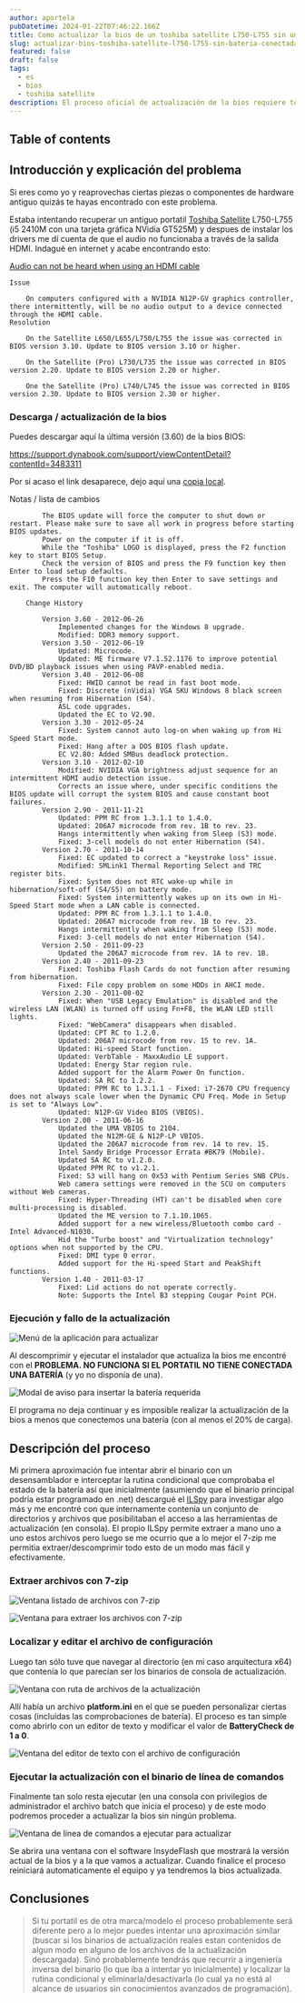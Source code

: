 ```yaml
---
author: aportela
pubDatetime: 2024-01-22T07:46:22.166Z
title: Como actualizar la bios de un toshiba satellite L750-L755 sin una batería conectada
slug: actualizar-bios-toshiba-satellite-l750-l755-sin-bateria-conectada
featured: false
draft: false
tags:
  - es
  - bios
  - toshiba satellite
description: El proceso oficial de actualización de la bios requiere tener una batería conectada. A continuación se exponen los pasos para saltarse esta limitación.
---
```


## Table of contents

## Introducción y explicación del problema

Si eres como yo y reaprovechas ciertas piezas o componentes de hardware antiguo quizás te hayas encontrado con este problema.

Estaba intentando recuperar un antiguo portatil [Toshiba Satellite](https://www.notebookcheck.org/Toshiba-Satellite-L750-12N.59241.0.html) L750-L755 (i5 2410M con una tarjeta gráfica NVidia GT525M) y despues de instalar los drivers me dí cuenta de que el audio no funcionaba a través de la salida HDMI. Indagué en internet y acabe encontrando esto:

[Audio can not be heard when using an HDMI cable](https://support.dynabook.com/support/viewContentDetail?contentId=3337838)

```
Issue

    On computers configured with a NVIDIA N12P-GV graphics controller, there intermittently, will be no audio output to a device connected through the HDMI cable.
Resolution

    On the Satellite L650/L655/L750/L755 the issue was corrected in BIOS version 3.10. Update to BIOS version 3.10 or higher.

    On the Satellite (Pro) L730/L735 the issue was corrected in BIOS version 2.20. Update to BIOS version 2.20 or higher.

    One the Satellite (Pro) L740/L745 the issue was corrected in BIOS version 2.30. Update to BIOS version 2.30 or higher.
```

### Descarga / actualización de la bios

Puedes descargar aquí la última versión (3.60) de la bios BIOS:

https://support.dynabook.com/support/viewContentDetail?contentId=3483311

Por si acaso el link desaparece, dejo aquí una [copia local](@assets/other/blog/sk1wv360.exe).

Notas / lista de cambios

```
        The BIOS update will force the computer to shut down or restart. Please make sure to save all work in progress before starting BIOS updates.
        Power on the computer if it is off.
        While the "Toshiba" LOGO is displayed, press the F2 function key to start BIOS Setup.
        Check the version of BIOS and press the F9 function key then Enter to load setup defaults.
        Press the F10 function key then Enter to save settings and exit. The computer will automatically reboot.

    Change History

        Version 3.60 - 2012-06-26
            Implemented changes for the Windows 8 upgrade.
            Modified: DDR3 memory support.
        Version 3.50 - 2012-06-19
            Updated: Microcode.
            Updated: ME firmware V7.1.52.1176 to improve potential DVD/BD playback issues when using PAVP-enabled media.
        Version 3.40 - 2012-06-08
            Fixed: HWID cannot be read in fast boot mode.
            Fixed: Discrete (nVidia) VGA SKU Windows 8 black screen when resuming from Hibernation (S4).
            ASL code upgrades.
            Updated the EC to V2.90.
        Version 3.30 - 2012-05-24
            Fixed: System cannot auto log-on when waking up from Hi Speed Start mode.
            Fixed: Hang after a DOS BIOS flash update.
            EC V2.80: Added SMBus deadlock protection.
        Version 3.10 - 2012-02-10
            Modified: NVIDIA VGA brightness adjust sequence for an intermittent HDMI audio detection issue.
            Corrects an issue where, under specific conditions the BIOS update will corrupt the system BIOS and cause constant boot failures.
        Version 2.90 - 2011-11-21
            Updated: PPM RC from 1.3.1.1 to 1.4.0.
            Updated: 206A7 microcode from rev. 1B to rev. 23.
            Hangs intermittently when waking from Sleep (S3) mode.
            Fixed: 3-cell models do not enter Hibernation (S4).
        Version 2.70 - 2011-10-14
            Fixed: EC updated to correct a "keystroke loss" issue.
            Modified: SMLink1 Thermal Reporting Select and TRC register bits.
            Fixed: System does not RTC wake-up while in hibernation/soft-off (S4/S5) on battery mode.
            Fixed: System intermittently wakes up on its own in Hi-Speed Start mode when a LAN cable is connected.
            Updated: PPM RC from 1.3.1.1 to 1.4.0.
            Updated: 206A7 microcode from rev. 1B to rev. 23.
            Hangs intermittently when waking from Sleep (S3) mode.
            Fixed: 3-cell models do not enter Hibernation (S4).
        Version 2.50 - 2011-09-23
            Updated the 206A7 microcode from rev. 1A to rev. 1B.
        Version 2.40 - 2011-09-23
            Fixed: Toshiba Flash Cards do not function after resuming from hibernation.
            Fixed: File copy problem on some HDDs in AHCI mode.
        Version 2.30 - 2011-08-02
            Fixed: When "USB Legacy Emulation" is disabled and the wireless LAN (WLAN) is turned off using Fn+F8, the WLAN LED still lights.
            Fixed: "WebCamera" disappears when disabled.
            Updated: CPT RC to 1.2.0.
            Updated: 206A7 microcode from rev. 15 to rev. 1A.
            Updated: Hi-speed Start function.
            Updated: VerbTable - MaxxAudio LE support.
            Updated: Energy Star region rule.
            Added support for the Alarm Power On function.
            Updated: SA RC to 1.2.2.
            Updated: PPM RC to 1.3.1.1 - Fixed: i7-2670 CPU frequency does not always scale lower when the Dynamic CPU Freq. Mode in Setup is set to "Always Low".
            Updated: N12P-GV Video BIOS (VBIOS).
        Version 2.00 - 2011-06-16
            Updated the UMA VBIOS to 2104.
            Updated the N12M-GE & N12P-LP VBIOS.
            Updated the 206A7 microcode from rev. 14 to rev. 15.
            Intel Sandy Bridge Processor Errata #BK79 (Mobile).
            Updated SA RC to v1.2.0.
            Updated PPM RC to v1.2.1.
            Fixed: S3 will hang on 0x53 with Pentium Series SNB CPUs.
            Web camera settings were removed in the SCU on computers without Web cameras.
            Fixed: Hyper-Threading (HT) can't be disabled when core multi-processing is disabled.
            Updated the ME version to 7.1.10.1065.
            Added support for a new wireless/Bluetooth combo card - Intel Advanced-N1030.
            Hid the "Turbo boost" and "Virtualization technology" options when not supported by the CPU.
            Fixed: DMI type 0 error.
            Added support for the Hi-speed Start and PeakShift functions.
        Version 1.40 - 2011-03-17
            Fixed: Lid actions do not operate correctly.
            Note: Supports the Intel B3 stepping Cougar Point PCH.

```

### Ejecución y fallo de la actualización

![Menú de la aplicación para actualizar](@assets/images/blog/8/8fcf64c7-931e-4253-b516-820b64c02e3f.png)

Al descomprimir y ejecutar el instalador que actualiza la bios me encontré con el **PROBLEMA. NO FUNCIONA SI EL PORTATIL NO TIENE CONECTADA UNA BATERÍA** (y yo no disponía de una).

![Modal de aviso para insertar la batería requerida](@assets/images/blog/7/7a299aa8-73fc-43d0-9cac-758bc33d472e.png)

El programa no deja continuar y es imposible realizar la actualización de la bios a menos que conectemos una batería (con al menos el 20% de carga).

## Descripción del proceso

Mi primera aproximación fue intentar abrir el binario con un desensamblador e interceptar la rutina condicional que comprobaba el estado de la batería así que inicialmente (asumiendo que el binario principal podría estar programado en .net) descargué el [ILSpy](https://github.com/icsharpcode/ILSpy) para investigar algo más y me encontré con que internamente contenía un conjunto de directorios y archivos que posibilitaban el acceso a las herramientas de actualización (en consola). El propio ILSpy permite extraer a mano uno a uno estos archivos pero luego se me ocurrio que a lo mejor el 7-zip me permitia extraer/descomprimir todo esto de un modo mas fácil y efectivamente.

### Extraer archivos con 7-zip

![Ventana listado de archivos con 7-zip](@assets/images/blog/b/babe4732-8952-4ba5-9104-eb19a26f6dc7.png)

![Ventana para extraer los archivos con 7-zip](@assets/images/blog/1/1927f6a8-8a1e-4375-a98f-6151efbef961.png)

### Localizar y editar el archivo de configuración

Luego tan sólo tuve que navegar al directorio (en mi caso arquitectura x64) que contenía lo que parecían ser los binarios de consola de actualización.

![Ventana con ruta de archivos de la actualización](@assets/images/blog/a/a8800874-1772-4086-b3e7-dee81869f444.png)

Allí había un archivo **platform.ini** en el que se pueden personalizar ciertas cosas (incluidas las comprobaciones de batería). El proceso es tan simple como abrirlo con un editor de texto y modificar el valor de **BatteryCheck de 1 a 0**.

![Ventana del editor de texto con el archivo de configuración](@assets/images/blog/3/35689a88-3eb6-4d81-b925-1465c26d12fc.png)

### Ejecutar la actualización con el binario de línea de comandos

Finalmente tan solo resta ejecutar (en una consola con privilegios de administrador el archivo batch que inicia el proceso) y de este modo podremos proceder a actualizar la bios sin ningún problema.

![Ventana de línea de comandos a ejecutar para actualizar](@assets/images/blog/a/a99a438d-eb96-44c8-93dc-b2277a2afde5.png)

Se abrira una ventana con el software InsydeFlash que mostrará la versión actual de la bios y a la que vamos a actualizar. Cuando finalice el proceso reiniciará automaticamente el equipo y ya tendremos la bios actualizada.

## Conclusiones

> Si tu portatil es de otra marca/modelo el proceso probablemente será diferente pero a lo mejor puedes intentar una aproximación similar (buscar si los binarios de actualización reales estan contenidos de algun modo en alguno de los archivos de la actualización descargada). Sinó probablemente tendrás que recurrir a ingeniería inversa del binario (lo que iba a intentar yo inicialmente) y localizar la rutina condicional y eliminarla/desactivarla (lo cual ya no está al alcance de usuarios sin conocimientos avanzados de programación).

